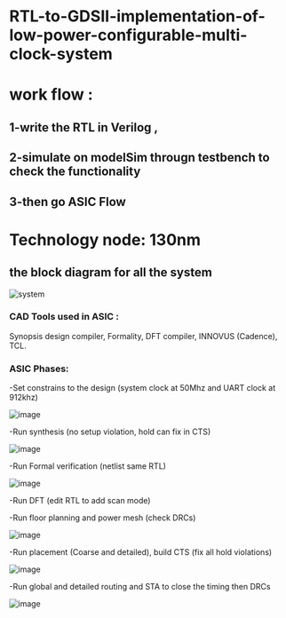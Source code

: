 # RTL-to-GDSII-implementation-of-low-power-configurable-multi-clock-system


# work flow :

 ## 1-write the RTL in Verilog , 
 ## 2-simulate on modelSim througn testbench to check the functionality 
 ## 3-then go ASIC Flow

# Technology node: 130nm


## the block diagram for all the system 

![system](https://user-images.githubusercontent.com/111699435/209229222-9930fb92-f732-47b5-abad-f26a671a6741.PNG)

### CAD Tools used in ASIC : 

Synopsis design compiler, 
Formality, 
DFT compiler, 
INNOVUS (Cadence), 
TCL.
 

### ASIC Phases: 

-Set constrains to the design (system clock at 50Mhz and UART clock at 912khz)

![image](https://github.com/islam-nasser0/RTL-to-GDSII-implementation-of-low-power-configurable-multi-clock-system/assets/111699435/4e4ff8d0-f0b2-4a34-8a0c-555c93b411fa)

-Run synthesis (no setup violation, hold can fix in CTS)

![image](https://github.com/islam-nasser0/RTL-to-GDSII-implementation-of-low-power-configurable-multi-clock-system/assets/111699435/cad3bd2c-4d25-47a7-bbf5-78aa498e6e00)

-Run Formal verification (netlist same RTL)

![image](https://github.com/islam-nasser0/RTL-to-GDSII-implementation-of-low-power-configurable-multi-clock-system/assets/111699435/f9ea9758-a754-4acd-9e8d-058cbe5f766f)


-Run DFT (edit RTL to add scan mode)

-Run floor planning and power mesh (check DRCs)

![image](https://github.com/islam-nasser0/RTL-to-GDSII-implementation-of-low-power-configurable-multi-clock-system/assets/111699435/259e1f97-84e6-4f93-a2bc-b0ac36d5061e)


-Run placement (Coarse and detailed), build CTS (fix all hold violations)

![image](https://github.com/islam-nasser0/RTL-to-GDSII-implementation-of-low-power-configurable-multi-clock-system/assets/111699435/303a018f-0647-42a9-8e2f-32e0570bf2ba)

-Run global and detailed routing and STA to close the timing then DRCs

![image](https://github.com/islam-nasser0/RTL-to-GDSII-implementation-of-low-power-configurable-multi-clock-system/assets/111699435/96e4758d-24e6-46f2-a019-f8384589f6e6)


